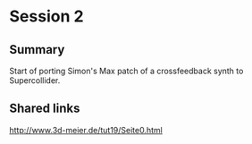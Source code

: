 # Session 2

## Summary

Start of porting Simon's Max patch of a crossfeedback synth to Supercollider.

## Shared links

http://www.3d-meier.de/tut19/Seite0.html

